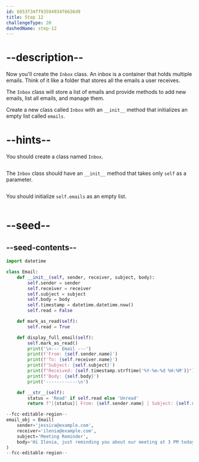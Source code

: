 ```yaml
---
id: 6853f34ff93594934f6636d9
title: Step 12
challengeType: 20
dashedName: step-12
---
```


# --description--

<!-- the seed should be changed to the below till the user class is created -->

<!-- return f"[{status}] From: {self.sender} | Subject: {self.subject} | Time: {self.timestamp.strftime('%Y-%m-%d %H:%M')}" -->

Now you'll create the `Inbox` class. An inbox is a container that holds multiple emails. Think of it like a folder that stores all the emails a user receives.

The `Inbox` class will store a list of emails and provide methods to add new emails, list all emails, and manage them.

Create a new class called `Inbox` with an `__init__` method that initializes an empty list called `emails`.

# --hints--

You should create a class named `Inbox`.

```js

```

The `Inbox` class should have an `__init__` method that takes only `self` as a parameter.

```js

```

You should initialize `self.emails` as an empty list.

```js

```

# --seed--

## --seed-contents--

```py
import datetime

class Email:
    def __init__(self, sender, receiver, subject, body):
        self.sender = sender
        self.receiver = receiver
        self.subject = subject
        self.body = body
        self.timestamp = datetime.datetime.now()
        self.read = False

    def mark_as_read(self):
        self.read = True

    def display_full_email(self):
        self.mark_as_read()
        print('\n--- Email ---')
        print(f'From: {self.sender.name}')
        print(f'To: {self.receiver.name}')
        print(f'Subject: {self.subject}')
        print(f"Received: {self.timestamp.strftime('%Y-%m-%d %H:%M')}")
        print(f'Body: {self.body}')
        print('------------\n')

    def __str__(self):
        status = 'Read' if self.read else 'Unread'
        return f"[{status}] From: {self.sender.name} | Subject: {self.subject} | Time: {self.timestamp.strftime('%Y-%m-%d %H:%M')}"

--fcc-editable-region--
email_obj = Email(
    sender='jessica@example.com',
    receiver='ilenia@example.com',
    subject='Meeting Reminder',
    body='Hi Ilenia, just reminding you about our meeting at 3 PM today.'
)
--fcc-editable-region--
```
